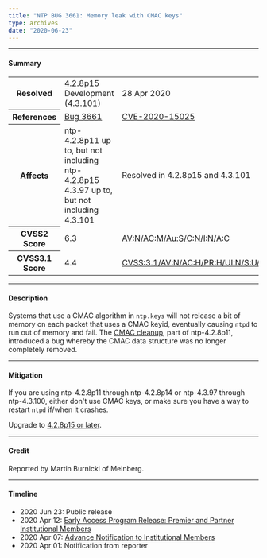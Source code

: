 ```yaml
---
title: "NTP BUG 3661: Memory leak with CMAC keys"
type: archives
date: "2020-06-23"
---
```


* * *

#### Summary

<table>
  <tbody>
	<tr>
		<th><b>Resolved</b></th>
		<td><a href="/support/securitynotice/4_2_8p15-release-announcement">4.2.8p15</a><br> Development (4.3.101)</td>
		<td>28 Apr 2020</td>
	</tr>
	<tr>
		<th><b>References</b></th>
		<td><a href="https://bugs.ntp.org/show_bug.cgi?id=3661">Bug 3661</a></td>
		<td><a href="https://nvd.nist.gov/vuln/detail/CVE-2020-15025">CVE-2020-15025</a></td>
	</tr>
	<tr>
		<th><b>Affects</b></th>
		<td>ntp-4.2.8p11 up to, but not including ntp-4.2.8p15<br>4.3.97 up to, but not including 4.3.101</td>
		<td>Resolved in 4.2.8p15 and 4.3.101</td>
	</tr>
	<tr>
		<th><b>CVSS2 Score</b></th>
		<td>6.3</td>
		<td><a href="https://nvd.nist.gov/vuln-metrics/cvss/v2-calculator?vector=(AV:N/AC:M/Au:S/C:N/I:N/A:C)">AV:N/AC:M/Au:S/C:N/I:N/A:C</a></td>
	</tr>
	<tr>
		<th><b>CVSS3.1 Score<b></th>
		<td>4.4</td>
		<td><a href="https://nvd.nist.gov/vuln-metrics/cvss/v3-calculator?vector=AV:N/AC:H/PR:H/UI:N/S:U/C:N/I:N/A:H&version=3.1">CVSS:3.1/AV:N/AC:H/PR:H/UI:N/S:U/C:N/I:N/A:H</a></td>
	</tr>	
  </tbody>	
</table>

* * *
    
#### Description 

Systems that use a CMAC algorithm in `ntp.keys` will not release a bit of memory on each packet that uses a CMAC keyid, eventually causing `ntpd` to run out of memory and fail. The [CMAC cleanup](https://bugs.ntp.org/show_bug.cgi?id=3447), part of ntp-4.2.8p11, introduced a bug whereby the CMAC data structure was no longer completely removed.

* * *
    
#### Mitigation

If you are using ntp-4.2.8p11 through ntp-4.2.8p14 or ntp-4.3.97 through ntp-4.3.100, either don't use CMAC keys, or make sure you have a way to restart `ntpd` if/when it crashes.

Upgrade to [4.2.8p15 or later](/downloads).

* * *

#### Credit

Reported by Martin Burnicki of Meinberg.

* * *

#### Timeline

* 2020 Jun 23: Public release
* 2020 Apr 12: [Early Access Program Release: Premier and Partner Institutional Members](https://www.nwtime.org/membership/benefits)
* 2020 Apr 07: [Advance Notification to Institutional Members](https://www.nwtime.org/membership/benefits)
* 2020 Apr 01: Notification from reporter